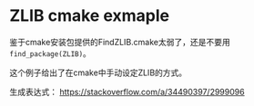 # ZLIB cmake exmaple

鉴于cmake安装包提供的FindZLIB.cmake太弱了，还是不要用`find_package(ZLIB)`。

这个例子给出了在cmake中手动设定ZLIB的方式。

生成表达式：
https://stackoverflow.com/a/34490397/2999096